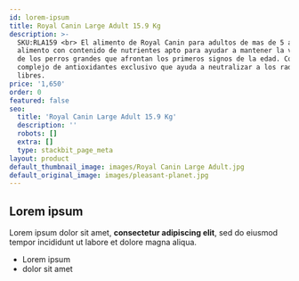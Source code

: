 ```yaml
---
id: lorem-ipsum
title: Royal Canin Large Adult 15.9 Kg
description: >-
  SKU:RLA159 <br> El alimento de Royal Canin para adultos de mas de 5 años es un
  alimento con contenido de nutrientes apto para ayudar a mantener la vitalidad
  de los perros grandes que afrontan los primeros signos de la edad. Contiene un
  complejo de antioxidantes exclusivo que ayuda a neutralizar a los radicales
  libres.
price: '1,650'
order: 0
featured: false
seo:
  title: 'Royal Canin Large Adult 15.9 Kg'
  description: ''
  robots: []
  extra: []
  type: stackbit_page_meta
layout: product
default_thumbnail_image: images/Royal Canin Large Adult.jpg
default_original_image: images/pleasant-planet.jpg
---
```

## Lorem ipsum

Lorem ipsum dolor sit amet, **consectetur adipiscing elit**, sed do eiusmod tempor incididunt ut labore et dolore magna aliqua.

- Lorem ipsum
- dolor sit amet